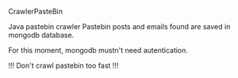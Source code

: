 CrawlerPasteBin

Java pastebin crawler
Pastebin posts and emails found are saved in mongodb database.

For this moment, mongodb mustn't need autentication.

!!! Don't crawl pastebin too fast !!!

